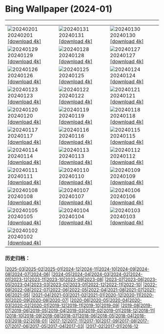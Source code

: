 # Bing Wallpaper (2024-01)
**************

<table><tr><td><img class="wallpaper" src="https://www.bing.com/th?id=OHR.ZebraMother_EN-US7544209908_1920x1080.jpg" alt="20240201"> 20240201 <a class="wallpaper_link" href="https://www.bing.com/th?id=OHR.ZebraMother_EN-US7544209908_UHD.jpg">[download 4k]</a></td><td><img class="wallpaper" src="https://www.bing.com/th?id=OHR.AlbaceteSpain_EN-US7443919036_1920x1080.jpg" alt="20240131"> 20240131 <a class="wallpaper_link" href="https://www.bing.com/th?id=OHR.AlbaceteSpain_EN-US7443919036_UHD.jpg">[download 4k]</a></td><td><img class="wallpaper" src="https://www.bing.com/th?id=OHR.GollingerFalls_EN-US7184224692_1920x1080.jpg" alt="20240130"> 20240130 <a class="wallpaper_link" href="https://www.bing.com/th?id=OHR.GollingerFalls_EN-US7184224692_UHD.jpg">[download 4k]</a></td></tr><tr><td><img class="wallpaper" src="https://www.bing.com/th?id=OHR.ChannelOutback_EN-US7094425288_1920x1080.jpg" alt="20240129"> 20240129 <a class="wallpaper_link" href="https://www.bing.com/th?id=OHR.ChannelOutback_EN-US7094425288_UHD.jpg">[download 4k]</a></td><td><img class="wallpaper" src="https://www.bing.com/th?id=OHR.WinterCarnival_EN-US6859361078_1920x1080.jpg" alt="20240128"> 20240128 <a class="wallpaper_link" href="https://www.bing.com/th?id=OHR.WinterCarnival_EN-US6859361078_UHD.jpg">[download 4k]</a></td><td><img class="wallpaper" src="https://www.bing.com/th?id=OHR.HawkOwl_EN-US6646901652_1920x1080.jpg" alt="20240127"> 20240127 <a class="wallpaper_link" href="https://www.bing.com/th?id=OHR.HawkOwl_EN-US6646901652_UHD.jpg">[download 4k]</a></td></tr><tr><td><img class="wallpaper" src="https://www.bing.com/th?id=OHR.DwynwensDay_EN-US2844762878_1920x1080.jpg" alt="20240126"> 20240126 <a class="wallpaper_link" href="https://www.bing.com/th?id=OHR.DwynwensDay_EN-US2844762878_UHD.jpg">[download 4k]</a></td><td><img class="wallpaper" src="https://www.bing.com/th?id=OHR.IcelandBeach_EN-US2647667820_1920x1080.jpg" alt="20240125"> 20240125 <a class="wallpaper_link" href="https://www.bing.com/th?id=OHR.IcelandBeach_EN-US2647667820_UHD.jpg">[download 4k]</a></td><td><img class="wallpaper" src="https://www.bing.com/th?id=OHR.MaldivesAtolls_EN-US2498947967_1920x1080.jpg" alt="20240124"> 20240124 <a class="wallpaper_link" href="https://www.bing.com/th?id=OHR.MaldivesAtolls_EN-US2498947967_UHD.jpg">[download 4k]</a></td></tr><tr><td><img class="wallpaper" src="https://www.bing.com/th?id=OHR.SantaCruzSunrise_EN-US6436233856_1920x1080.jpg" alt="20240123"> 20240123 <a class="wallpaper_link" href="https://www.bing.com/th?id=OHR.SantaCruzSunrise_EN-US6436233856_UHD.jpg">[download 4k]</a></td><td><img class="wallpaper" src="https://www.bing.com/th?id=OHR.SquirrelNetherlands_EN-US2174319616_1920x1080.jpg" alt="20240122"> 20240122 <a class="wallpaper_link" href="https://www.bing.com/th?id=OHR.SquirrelNetherlands_EN-US2174319616_UHD.jpg">[download 4k]</a></td><td><img class="wallpaper" src="https://www.bing.com/th?id=OHR.MacaroniPenguins_EN-US2046934125_1920x1080.jpg" alt="20240121"> 20240121 <a class="wallpaper_link" href="https://www.bing.com/th?id=OHR.MacaroniPenguins_EN-US2046934125_UHD.jpg">[download 4k]</a></td></tr><tr><td><img class="wallpaper" src="https://www.bing.com/th?id=OHR.PlitviceWinter_EN-US1870468945_1920x1080.jpg" alt="20240120"> 20240120 <a class="wallpaper_link" href="https://www.bing.com/th?id=OHR.PlitviceWinter_EN-US1870468945_UHD.jpg">[download 4k]</a></td><td><img class="wallpaper" src="https://www.bing.com/th?id=OHR.ParisBridge_EN-US1771484789_1920x1080.jpg" alt="20240119"> 20240119 <a class="wallpaper_link" href="https://www.bing.com/th?id=OHR.ParisBridge_EN-US1771484789_UHD.jpg">[download 4k]</a></td><td><img class="wallpaper" src="https://www.bing.com/th?id=OHR.SleepyWolf_EN-US1667992900_1920x1080.jpg" alt="20240118"> 20240118 <a class="wallpaper_link" href="https://www.bing.com/th?id=OHR.SleepyWolf_EN-US1667992900_UHD.jpg">[download 4k]</a></td></tr><tr><td><img class="wallpaper" src="https://www.bing.com/th?id=OHR.LakeLouise_EN-US1133378386_1920x1080.jpg" alt="20240117"> 20240117 <a class="wallpaper_link" href="https://www.bing.com/th?id=OHR.LakeLouise_EN-US1133378386_UHD.jpg">[download 4k]</a></td><td><img class="wallpaper" src="https://www.bing.com/th?id=OHR.MLKMemorialDC_EN-US1038696225_1920x1080.jpg" alt="20240116"> 20240116 <a class="wallpaper_link" href="https://www.bing.com/th?id=OHR.MLKMemorialDC_EN-US1038696225_UHD.jpg">[download 4k]</a></td><td><img class="wallpaper" src="https://www.bing.com/th?id=OHR.HokkaidoSwans_EN-US0905932812_1920x1080.jpg" alt="20240115"> 20240115 <a class="wallpaper_link" href="https://www.bing.com/th?id=OHR.HokkaidoSwans_EN-US0905932812_UHD.jpg">[download 4k]</a></td></tr><tr><td><img class="wallpaper" src="https://www.bing.com/th?id=OHR.HanaHighway_EN-US0637770298_1920x1080.jpg" alt="20240114"> 20240114 <a class="wallpaper_link" href="https://www.bing.com/th?id=OHR.HanaHighway_EN-US0637770298_UHD.jpg">[download 4k]</a></td><td><img class="wallpaper" src="https://www.bing.com/th?id=OHR.BukhansanSeoul_EN-US0422922586_1920x1080.jpg" alt="20240113"> 20240113 <a class="wallpaper_link" href="https://www.bing.com/th?id=OHR.BukhansanSeoul_EN-US0422922586_UHD.jpg">[download 4k]</a></td><td><img class="wallpaper" src="https://www.bing.com/th?id=OHR.LynxSnow_EN-US9261675170_1920x1080.jpg" alt="20240112"> 20240112 <a class="wallpaper_link" href="https://www.bing.com/th?id=OHR.LynxSnow_EN-US9261675170_UHD.jpg">[download 4k]</a></td></tr><tr><td><img class="wallpaper" src="https://www.bing.com/th?id=OHR.MilopotamosStairs_EN-US9131506093_1920x1080.jpg" alt="20240111"> 20240111 <a class="wallpaper_link" href="https://www.bing.com/th?id=OHR.MilopotamosStairs_EN-US9131506093_UHD.jpg">[download 4k]</a></td><td><img class="wallpaper" src="https://www.bing.com/th?id=OHR.BalloonDay_EN-US9019911805_1920x1080.jpg" alt="20240110"> 20240110 <a class="wallpaper_link" href="https://www.bing.com/th?id=OHR.BalloonDay_EN-US9019911805_UHD.jpg">[download 4k]</a></td><td><img class="wallpaper" src="https://www.bing.com/th?id=OHR.BerninaPass_EN-US8788589226_1920x1080.jpg" alt="20240109"> 20240109 <a class="wallpaper_link" href="https://www.bing.com/th?id=OHR.BerninaPass_EN-US8788589226_UHD.jpg">[download 4k]</a></td></tr><tr><td><img class="wallpaper" src="https://www.bing.com/th?id=OHR.DevilsMarbles_EN-US8559239074_1920x1080.jpg" alt="20240108"> 20240108 <a class="wallpaper_link" href="https://www.bing.com/th?id=OHR.DevilsMarbles_EN-US8559239074_UHD.jpg">[download 4k]</a></td><td><img class="wallpaper" src="https://www.bing.com/th?id=OHR.CrabappleChaffinch_EN-US1781584314_1920x1080.jpg" alt="20240107"> 20240107 <a class="wallpaper_link" href="https://www.bing.com/th?id=OHR.CrabappleChaffinch_EN-US1781584314_UHD.jpg">[download 4k]</a></td><td><img class="wallpaper" src="https://www.bing.com/th?id=OHR.HarbinFestival_EN-US7952970209_1920x1080.jpg" alt="20240106"> 20240106 <a class="wallpaper_link" href="https://www.bing.com/th?id=OHR.HarbinFestival_EN-US7952970209_UHD.jpg">[download 4k]</a></td></tr><tr><td><img class="wallpaper" src="https://www.bing.com/th?id=OHR.GoldenGateLight_EN-US7749261025_1920x1080.jpg" alt="20240105"> 20240105 <a class="wallpaper_link" href="https://www.bing.com/th?id=OHR.GoldenGateLight_EN-US7749261025_UHD.jpg">[download 4k]</a></td><td><img class="wallpaper" src="https://www.bing.com/th?id=OHR.BodleianCeiling_EN-US7552379941_1920x1080.jpg" alt="20240104"> 20240104 <a class="wallpaper_link" href="https://www.bing.com/th?id=OHR.BodleianCeiling_EN-US7552379941_UHD.jpg">[download 4k]</a></td><td><img class="wallpaper" src="https://www.bing.com/th?id=OHR.BhutanSolstice_EN-US7410762908_1920x1080.jpg" alt="20240103"> 20240103 <a class="wallpaper_link" href="https://www.bing.com/th?id=OHR.BhutanSolstice_EN-US7410762908_UHD.jpg">[download 4k]</a></td></tr><tr><td><img class="wallpaper" src="https://www.bing.com/th?id=OHR.SleepingFox_EN-US7231760677_1920x1080.jpg" alt="20240102"> 20240102 <a class="wallpaper_link" href="https://www.bing.com/th?id=OHR.SleepingFox_EN-US7231760677_UHD.jpg">[download 4k]</a></td><td></td><td></td></tr></table>

### 历史归档：

|[2025-03](/../2025-03/2025-03.md)|[2025-02](/../2025-02/2025-02.md)|[2025-01](/../2025-01/2025-01.md)|[2024-12](/../2024-12/2024-12.md)|[2024-11](/../2024-11/2024-11.md)|[2024-10](/../2024-10/2024-10.md)|[2024-09](/../2024-09/2024-09.md)|[2024-08](/../2024-08/2024-08.md)|[2024-07](/../2024-07/2024-07.md)|[2024-06](/../2024-06/2024-06.md)|
|[2024-05](/../2024-05/2024-05.md)|[2024-04](/../2024-04/2024-04.md)|[2024-03](/../2024-03/2024-03.md)|[2024-02](/../2024-02/2024-02.md)|[2024-01](/2024-01.md)|[2023-12](/../2023-12/2023-12.md)|[2023-11](/../2023-11/2023-11.md)|[2023-10](/../2023-10/2023-10.md)|[2023-09](/../2023-09/2023-09.md)|[2023-08](/../2023-08/2023-08.md)|
|[2023-07](/../2023-07/2023-07.md)|[2023-06](/../2023-06/2023-06.md)|[2023-05](/../2023-05/2023-05.md)|[2023-04](/../2023-04/2023-04.md)|[2023-03](/../2023-03/2023-03.md)|[2023-02](/../2023-02/2023-02.md)|[2023-01](/../2023-01/2023-01.md)|[2022-12](/../2022-12/2022-12.md)|[2022-11](/../2022-11/2022-11.md)|[2022-10](/../2022-10/2022-10.md)|
|[2022-09](/../2022-09/2022-09.md)|[2022-08](/../2022-08/2022-08.md)|[2022-07](/../2022-07/2022-07.md)|[2022-06](/../2022-06/2022-06.md)|[2022-05](/../2022-05/2022-05.md)|[2022-04](/../2022-04/2022-04.md)|[2021-08](/../2021-08/2021-08.md)|[2021-07](/../2021-07/2021-07.md)|[2021-06](/../2021-06/2021-06.md)|[2021-05](/../2021-05/2021-05.md)|
|[2021-04](/../2021-04/2021-04.md)|[2021-03](/../2021-03/2021-03.md)|[2021-02](/../2021-02/2021-02.md)|[2021-01](/../2021-01/2021-01.md)|[2020-12](/../2020-12/2020-12.md)|[2020-11](/../2020-11/2020-11.md)|[2020-10](/../2020-10/2020-10.md)|[2020-09](/../2020-09/2020-09.md)|[2020-08](/../2020-08/2020-08.md)|[2020-07](/../2020-07/2020-07.md)|
|[2020-06](/../2020-06/2020-06.md)|[2020-05](/../2020-05/2020-05.md)|[2020-04](/../2020-04/2020-04.md)|[2020-03](/../2020-03/2020-03.md)|[2020-02](/../2020-02/2020-02.md)|[2020-01](/../2020-01/2020-01.md)|[2019-12](/../2019-12/2019-12.md)|[2019-11](/../2019-11/2019-11.md)|[2019-10](/../2019-10/2019-10.md)|[2019-09](/../2019-09/2019-09.md)|
|[2019-08](/../2019-08/2019-08.md)|[2019-07](/../2019-07/2019-07.md)|[2019-06](/../2019-06/2019-06.md)|[2019-05](/../2019-05/2019-05.md)|[2019-04](/../2019-04/2019-04.md)|[2019-03](/../2019-03/2019-03.md)|[2019-02](/../2019-02/2019-02.md)|[2019-01](/../2019-01/2019-01.md)|[2018-12](/../2018-12/2018-12.md)|[2018-11](/../2018-11/2018-11.md)|
|[2018-10](/../2018-10/2018-10.md)|[2018-09](/../2018-09/2018-09.md)|[2018-08](/../2018-08/2018-08.md)|[2018-07](/../2018-07/2018-07.md)|[2018-06](/../2018-06/2018-06.md)|[2018-05](/../2018-05/2018-05.md)|[2018-04](/../2018-04/2018-04.md)|[2018-03](/../2018-03/2018-03.md)|[2018-02](/../2018-02/2018-02.md)|[2018-01](/../2018-01/2018-01.md)|
|[2017-12](/../2017-12/2017-12.md)|[2017-11](/../2017-11/2017-11.md)|[2017-10](/../2017-10/2017-10.md)|[2017-09](/../2017-09/2017-09.md)|[2017-08](/../2017-08/2017-08.md)|[2017-07](/../2017-07/2017-07.md)|[2017-06](/../2017-06/2017-06.md)|[2017-05](/../2017-05/2017-05.md)|[2017-04](/../2017-04/2017-04.md)|[2017-03](/../2017-03/2017-03.md)|
|[2017-02](/../2017-02/2017-02.md)|[2017-01](/../2017-01/2017-01.md)|[2016-12](/../2016-12/2016-12.md)